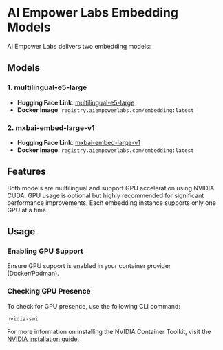 # AI Empower Labs Embedding Models

AI Empower Labs delivers two embedding models:

## Models

### 1. multilingual-e5-large
- **Hugging Face Link**: [multilingual-e5-large](https://huggingface.co/intfloat/multilingual-e5-large-instruct)
- **Docker Image**: `registry.aiempowerlabs.com/embedding:latest`

### 2. mxbai-embed-large-v1
- **Hugging Face Link**: [mxbai-embed-large-v1](https://huggingface.co/mixedbread-ai/mxbai-embed-large-v1)
- **Docker Image**: `registry.aiempowerlabs.com/embedding:latest`

## Features

Both models are multilingual and support GPU acceleration using NVIDIA CUDA. GPU usage is optional but highly recommended for significant performance improvements. Each embedding instance supports only one GPU at a time. 

## Usage

### Enabling GPU Support

Ensure GPU support is enabled in your container provider (Docker/Podman).

### Checking GPU Presence

To check for GPU presence, use the following CLI command:
```
nvidia-smi
```

For more information on installing the NVIDIA Container Toolkit, visit the [NVIDIA installation guide](https://docs.nvidia.com/datacenter/cloud-native/container-toolkit/latest/install-guide.html#installing-the-nvidia-container-toolkit).

